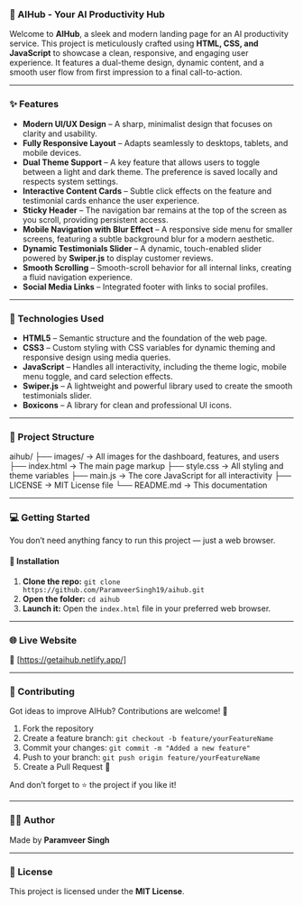 ### 🧠 AIHub - Your AI Productivity Hub

Welcome to **AIHub**, a sleek and modern landing page for an AI productivity service. This project is meticulously crafted using **HTML, CSS, and JavaScript** to showcase a clean, responsive, and engaging user experience. It features a dual-theme design, dynamic content, and a smooth user flow from first impression to a final call-to-action.

---

### ✨ Features

* **Modern UI/UX Design** – A sharp, minimalist design that focuses on clarity and usability.
* **Fully Responsive Layout** – Adapts seamlessly to desktops, tablets, and mobile devices.
* **Dual Theme Support** – A key feature that allows users to toggle between a light and dark theme. The preference is saved locally and respects system settings.
* **Interactive Content Cards** – Subtle click effects on the feature and testimonial cards enhance the user experience.
* **Sticky Header** – The navigation bar remains at the top of the screen as you scroll, providing persistent access.
* **Mobile Navigation with Blur Effect** – A responsive side menu for smaller screens, featuring a subtle background blur for a modern aesthetic.
* **Dynamic Testimonials Slider** – A dynamic, touch-enabled slider powered by **Swiper.js** to display customer reviews.
* **Smooth Scrolling** – Smooth-scroll behavior for all internal links, creating a fluid navigation experience.
* **Social Media Links** – Integrated footer with links to social profiles.

---

### 🚀 Technologies Used

* **HTML5** – Semantic structure and the foundation of the web page.
* **CSS3** – Custom styling with CSS variables for dynamic theming and responsive design using media queries.
* **JavaScript** – Handles all interactivity, including the theme logic, mobile menu toggle, and card selection effects.
* **Swiper.js** – A lightweight and powerful library used to create the smooth testimonials slider.
* **Boxicons** – A library for clean and professional UI icons.

---

### 📁 Project Structure

aihub/
├── images/           → All images for the dashboard, features, and users
├── index.html        → The main page markup
├── style.css         → All styling and theme variables
├── main.js           → The core JavaScript for all interactivity
├── LICENSE           → MIT License file
└── README.md         → This documentation


---

### 💻 Getting Started

You don’t need anything fancy to run this project — just a web browser.

#### 🧰 Installation

1.  **Clone the repo:**
    `git clone https://github.com/ParamveerSingh19/aihub.git`
2.  **Open the folder:**
    `cd aihub`
3.  **Launch it:**
    Open the `index.html` file in your preferred web browser.

---

### 🌐 Live Website

🔗 [https://getaihub.netlify.app/]

---

### 🤝 Contributing

Got ideas to improve AIHub? Contributions are welcome! 🙌

1.  Fork the repository
2.  Create a feature branch:
    `git checkout -b feature/yourFeatureName`
3.  Commit your changes:
    `git commit -m "Added a new feature"`
4.  Push to your branch:
    `git push origin feature/yourFeatureName`
5.  Create a Pull Request 🚀

And don’t forget to ⭐ the project if you like it!

---

### 👨‍💻 Author

Made by **Paramveer Singh**

---

### 📄 License

This project is licensed under the **MIT License**.
